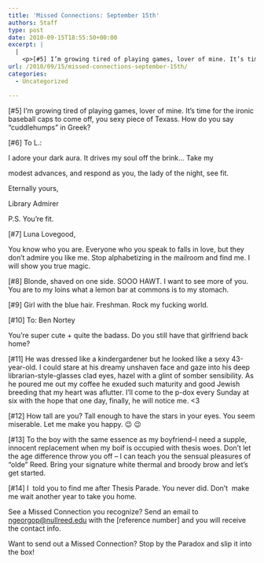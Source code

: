 ```yaml
---
title: 'Missed Connections: September 15th'
authors: Staff
type: post
date: 2010-09-15T18:55:50+00:00
excerpt: |
  |
    <p>[#5] I’m growing tired of playing games, lover of mine. It’s time for  the ironic baseball caps to come off, you sexy piece of Texass. How do  you say “cuddlehumps” in Greek?</p>
url: /2010/09/15/missed-connections-september-15th/
categories:
  - Uncategorized

---
```

[#5] I’m growing tired of playing games, lover of mine. It’s time for the ironic baseball caps to come off, you sexy piece of Texass. How do you say “cuddlehumps” in Greek?

[#6] To L.:
  
I adore your dark aura. It drives my soul off the brink&#8230; Take my
  
modest advances, and respond as you, the lady of the night, see fit.
  
Eternally yours,
  
Library Admirer
  
P.S. You’re fit.

[#7] Luna Lovegood,
  
You know who you are. Everyone who you speak to falls in love, but they don’t admire you like me. Stop alphabetizing in the mailroom and find me. I will show you true magic.

[#8] Blonde, shaved on one side. SOOO HAWT. I want to see more of you. You are to my loins what a lemon bar at commons is to my stomach.

[#9] Girl with the blue hair. Freshman. Rock my fucking world.

[#10] To: Ben Nortey
  
You’re super cute + quite the badass. Do you still have that girlfriend back home?

[#11] He was dressed like a kindergardener but he looked like a sexy 43-year-old. I could stare at his dreamy unshaven face and gaze into his deep librarian-style-glasses clad eyes, hazel with a glint of somber sensibility. As he poured me out my coffee he exuded such maturity and good Jewish breeding that my heart was aflutter. I’ll come to the p-dox every Sunday at six with the hope that one day, finally, he will notice me. <3

[#12] How tall are you? Tall enough to have the stars in your eyes. You seem miserable. Let me make you happy. 😉 😉

[#13] To the boy with the same essence as my boyfriend&#8211;I need a supple, innocent replacement when my boif is occupied with thesis woes. Don’t let the age difference throw you off &#8211; I can teach you the sensual pleasures of “olde” Reed. Bring your signature white thermal and broody brow and let’s get started.

[#14] I  told you to find me after Thesis Parade. You never did. Don’t  make me wait another year to take you home.

See a Missed Connection you recognize? Send an email to [&#x6e;&#x67;&#x65;&#x6f;&#x72;&#x67;&#x6f;&#x70;&#x40;<span class="oe_displaynone">null</span>&#x72;&#x65;&#x65;&#x64;&#x2e;&#x65;&#x64;&#x75;][1] with the [reference number] and you will receive the contact info.

Want to send out a Missed Connection? Stop by the Paradox and slip it into the box!

 [1]: mailto:&#x6e;&#x67;&#x65;&#x6f;&#x72;&#x67;&#x6f;&#x70;&#x40;&#x72;&#x65;&#x65;&#x64;&#x2e;&#x65;&#x64;&#x75;